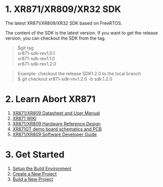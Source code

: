 # 1. XR871/XR809/XR32 SDK
The latest XR871/XR809/XR32 SDK based on FreeRTOS.

The content of the SDK is the latest version. If you want to get the release version, you can checkout the SDK from the tag.

>$git tag  
xr871-sdk-rev1.0.1  
xr871-sdk-rev1.1.0  
xr871-sdk-rev1.2.0  

>Example: checkout the release SDK1.2.0  to the local branch  
$ git checkout xr871-sdk-rev1.2.0 -b sdk.1.2.0

# 2. Learn Abort XR871
1. [XR871/XR809 Datasheet and User Manual](https://github.com/XradioTech/XR871/tree/master/01_MCU)
2. [XR871 WIKI](https://github.com/XradioTech/XR871/wiki) 
3. [XR871/XR809 Hardware Reference Design](https://github.com/XradioTech/XR871/tree/master/02_HDK/Reference_Design)
4. [XR871GT demo board schematics and PCB](https://github.com/XradioTech/XR871/tree/master/02_HDK/Demo_Board)
5. [XR871/XR809 Software Developer Guide](https://github.com/XradioTech/XR871/tree/master/03_SDK) 

# 3. Get Started
1. [Setup the Build Environment](https://github.com/XradioTech/XR871/wiki/setup-the-Build-Environment) 
2. [Create a New Project](https://github.com/XradioTech/XR871/wiki/create-a-new-project) 
3. [Build a New Project](https://github.com/XradioTech/XR871/wiki/build-a-new-project) 
